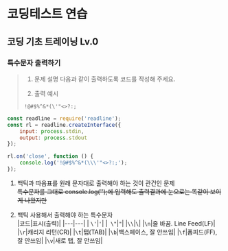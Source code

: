 # 코딩테스트 연습
## 코딩 기초 트레이닝 Lv.0

### 특수문자 출력하기

> 1. 문제 설명
> 다음과 같이 출력하도록 코드를 작성해 주세요.
>
> 2. 출력 예시
> ```
> !@#$%^&*(\'"<>?:;
> ```

```javascript
const readline = require('readline');
const rl = readline.createInterface({
    input: process.stdin,
    output: process.stdout
});

rl.on('close', function () {
    console.log('!@#$%^&*(\\\'"<>?:;');
});
```

1. 백틱과 따옴표를 원래 문자대로 출력해야 하는 것이 관건인 문제
<br/>~~특수문자를 그대로 console.log('');에 입력해도 출력결과에 눈으로는 똑같이 보이게 나왔지만~~

2. 백틱 사용해서 출력해야 하는 특수문자
   <br/>
   |코드|표시(출력)|
   |---|---|
   | `\'`|`'`|
   |` \"`|`"`|
   |`\\`|`\`|
   |`\n`|줄 바꿈. Line Feed(LF)|
   |`\r`|캐리지 리턴(CR)|
   |`\t`|탭(TAB)|
   |`\b`|백스페이스, 잘 안쓰임|
   |`\f`|폼피드(FF), 잘 안쓰임|
   |`\v`|새로 탭, 잘 안쓰임|
